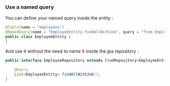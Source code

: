 ### Use a named query

You can define your named query inside the entity : 

```java
@Table(name = "employees")
@NamedQuery(name = "EmployeeEntity.findAllWithJob", query = "from EmployeeEntity e left join fetch e.jobsByJobId ")
public class EmployeeEntity {
}
```

And use it without the need to name it inside the jpa repository :
```java
public interface EmployeeRepository extends CrudRepository<EmployeeEntity, Integer> {

    @Query
    List<EmployeeEntity> findAllWithJob();
}
```